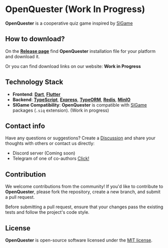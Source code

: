 # OpenQuester (Work In Progress)

**OpenQuester** is a cooperative quiz game inspired by [SIGame](https://github.com/VladimirKhil/SI)

## How to download?

On the **[Release page](https://github.com/Asion001/OpenQuester/releases/latest)** find **OpenQuester** installation file for your platform and download it.

Or you can find download links on our website: **Work in Progress**

## Technology Stack

- **Frontend**: **[Dart](https://dart.dev/)**, **[Flutter](https://flutter.dev/)**
- **Backend**: **[TypeScript](https://www.typescriptlang.org/)**, **[Express](https://expressjs.com/)**, **[TypeORM](https://typeorm.io/)**, **[Redis](https://redis.io/)**, **[MinIO](https://min.io/docs/minio/linux/developers/javascript/API.html)**
- **SIGame Compatibility**: **OpenQuester** is compatible with [SIGame](https://github.com/VladimirKhil/SI) packages (`.siq` extension). (Work in progress)

## Contact info

Have any questions or suggestions? Create a [Discussion](https://github.com/Asion001/OpenQuester/discussions) and share your thoughts with others or contact us directly:

- Discord server (Coming soon)
- Telegram of one of co-authors [Click!](https://t.me/sukui_code)

## Contribution

We welcome contributions from the community! If you'd like to contribute to **OpenQuester**, please fork the repository, create a new branch, and submit a pull request.

Before submitting a pull request, ensure that your changes pass the existing tests and follow the project's code style.

## License

**OpenQuester** is open-source software licensed under the [MIT license](LICENSE).
